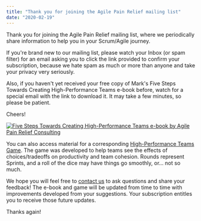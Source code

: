 ```yaml
---
title: "Thank you for joining the Agile Pain Relief mailing list"
date: "2020-02-19"
---
```


Thank you for joining the Agile Pain Relief mailing list, where we periodically share information to help you in your Scrum/Agile journey.

If you're brand new to our mailing list, please watch your Inbox (or spam filter) for an email asking you to click the link provided to confirm your subscription, because we hate spam as much or more than anyone and take your privacy very seriously.

Also, if you haven't yet received your free copy of Mark's Five Steps Towards Creating High-Performance Teams e-book before, watch for a special email with the link to download it. It may take a few minutes, so please be patient.

Cheers!

[![Five Steps Towards Creating High-Performance Teams e-book by Agile Pain Relief Consulting](src/content/page/thank-you-mailing-list/images/high-performance-teams-cover.png)](https://www.dropbox.com/s/n5k56pg8wo3vsni/Five%20Steps%20Towards%20Creating%20High%20Performance%20Teams.pdf?dl=0)

You can also access material for a corresponding [High-Performance Teams Game](/blog/welcome-to-the-high-performance-teams-game.html). The game was developed to help teams see the effects of choices/tradeoffs on productivity and team cohesion. Rounds represent Sprints, and a roll of the dice may have things go smoothly, or... not so much.

We hope you will feel free to [contact us](/contact-us) to ask questions and share your feedback! The e-book and game will be updated from time to time with improvements developed from your suggestions. Your subscription entitles you to receive those future updates.

Thanks again!
